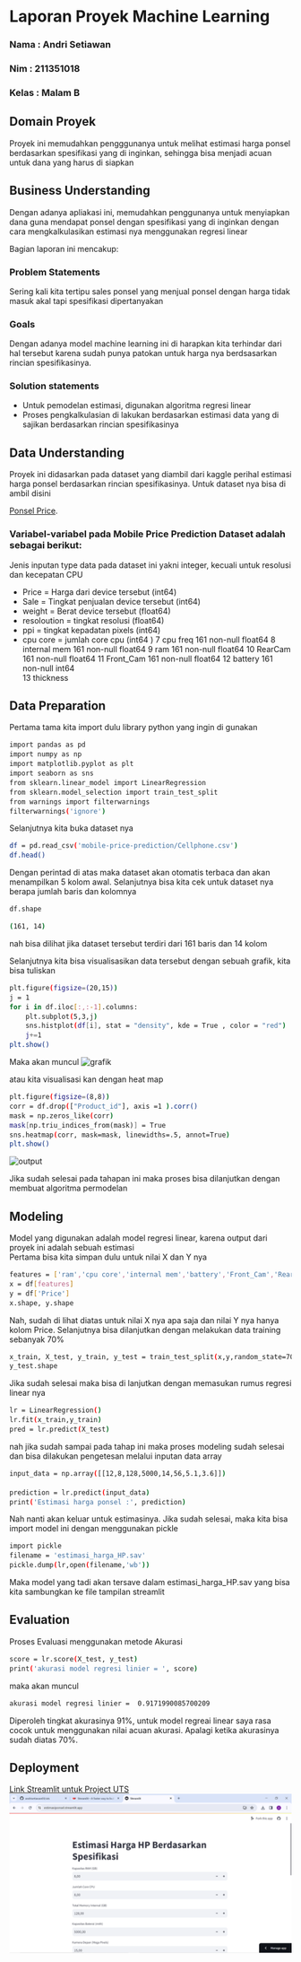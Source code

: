 # Laporan Proyek Machine Learning
### Nama : Andri Setiawan
### Nim : 211351018
### Kelas : Malam B

## Domain Proyek

Proyek ini memudahkan pengggunanya untuk melihat estimasi harga ponsel berdasarkan spesifikasi yang di inginkan, sehingga bisa menjadi acuan untuk dana yang harus di siapkan


## Business Understanding

Dengan adanya apliakasi ini, memudahkan penggunanya untuk menyiapkan dana guna mendapat ponsel dengan spesifikasi yang di inginkan dengan cara mengkalkulasikan estimasi nya menggunakan regresi linear

Bagian laporan ini mencakup:

### Problem Statements

Sering kali kita tertipu sales ponsel yang menjual ponsel dengan harga tidak masuk akal tapi spesifikasi dipertanyakan

### Goals

Dengan adanya model machine learning ini di harapkan kita terhindar dari hal tersebut karena sudah punya patokan untuk harga nya berdsasarkan rincian spesifikasinya.

  ### Solution statements
  - Untuk pemodelan estimasi, digunakan algoritma regresi linear
  - Proses pengkalkulasian di lakukan berdasarkan estimasi data yang di sajikan berdasarkan rincian spesifikasinya

## Data Understanding
Proyek ini didasarkan pada dataset yang diambil dari kaggle perihal estimasi harga ponsel berdasarkan rincian spesifikasinya. Untuk dataset nya bisa di ambil disini<br>

[Ponsel Price](https://www.kaggle.com/datasets/mohannapd/mobile-price-prediction).

### Variabel-variabel pada Mobile Price Prediction Dataset adalah sebagai berikut:
Jenis inputan type data pada dataset ini yakni integer, kecuali untuk resolusi dan kecepatan CPU
- Price = Harga dari device tersebut (int64) 
- Sale = Tingkat penjualan device tersebut (int64)  
- weight = Berat device tersebut (float64)
- resoloution = tingkat resolusi (float64)
- ppi = tingkat kepadatan pixels (int64)  
- cpu core = jumlah core cpu (int64 ) 
 7   cpu freq      161 non-null    float64
 8   internal mem  161 non-null    float64
 9   ram           161 non-null    float64
 10  RearCam       161 non-null    float64
 11  Front_Cam     161 non-null    float64
 12  battery       161 non-null    int64  
 13  thickness

## Data Preparation
Pertama tama kita import dulu library python yang ingin di gunakan
```bash
import pandas as pd
import numpy as np
import matplotlib.pyplot as plt
import seaborn as sns
from sklearn.linear_model import LinearRegression
from sklearn.model_selection import train_test_split
from warnings import filterwarnings
filterwarnings('ignore')
```
Selanjutnya kita buka dataset nya

```bash
df = pd.read_csv('mobile-price-prediction/Cellphone.csv')
df.head()
```
Dengan perintad di atas maka dataset akan otomatis terbaca dan akan menampilkan 5 kolom awal.
Selanjutnya bisa kita cek untuk dataset nya berapa jumlah baris dan kolomnya

```bash
df.shape
```
```bash
(161, 14)
```
nah bisa dilihat jika dataset tersebut terdiri dari 161 baris dan 14 kolom

Selanjutnya kita bisa visualisasikan data tersebut dengan sebuah grafik, kita bisa tuliskan
```bash
plt.figure(figsize=(20,15))
j = 1
for i in df.iloc[:,:-1].columns:
    plt.subplot(5,3,j)
    sns.histplot(df[i], stat = "density", kde = True , color = "red")
    j+=1
plt.show()
```
Maka akan muncul
![grafik](https://github.com/andrisetiawan03/uts/assets/148999404/0fdb8277-6e90-457d-94d5-71de3d7fad1a)

atau kita visualisasi kan dengan heat map
```bash
plt.figure(figsize=(8,8))
corr = df.drop(["Product_id"], axis =1 ).corr()
mask = np.zeros_like(corr)
mask[np.triu_indices_from(mask)] = True
sns.heatmap(corr, mask=mask, linewidths=.5, annot=True)
plt.show()
```
![output](https://github.com/andrisetiawan03/uts/assets/148999404/ea48237d-f512-464c-a505-1cf58a4e14e0)



Jika sudah selesai pada tahapan ini maka proses bisa dilanjutkan dengan membuat algoritma permodelan


## Modeling
Model yang digunakan adalah model regresi linear, karena output dari proyek ini adalah sebuah estimasi<br>
Pertama bisa kita simpan dulu untuk nilai X dan Y nya

```bash
features = ['ram','cpu core','internal mem','battery','Front_Cam','RearCam','resoloution','cpu freq']
x = df[features]
y = df['Price']
x.shape, y.shape
```
Nah, sudah di lihat diatas untuk nilai X nya apa saja dan nilai Y nya hanya kolom Price.
Selanjutnya bisa dilanjutkan dengan melakukan data training sebanyak 70%
```bash
x_train, X_test, y_train, y_test = train_test_split(x,y,random_state=70)
y_test.shape
```
Jika sudah selesai maka bisa di lanjutkan dengan memasukan rumus regresi linear nya

```bash
lr = LinearRegression()
lr.fit(x_train,y_train)
pred = lr.predict(X_test)
```
nah jika sudah sampai pada tahap ini maka proses modeling sudah selesai dan bisa dilakukan pengetesan melalui inputan data array
```bash
input_data = np.array([[12,8,128,5000,14,56,5.1,3.6]])

prediction = lr.predict(input_data)
print('Estimasi harga ponsel :', prediction)
```
Nah nanti akan keluar untuk estimasinya.
Jika sudah selesai, maka kita bisa import model ini dengan menggunakan pickle
```bash
import pickle
filename = 'estimasi_harga_HP.sav'
pickle.dump(lr,open(filename,'wb'))
```
Maka model yang tadi akan tersave dalam estimasi_harga_HP.sav yang bisa kita sambungkan ke file tampilan streamlit

## Evaluation
Proses Evaluasi menggunakan metode Akurasi
```bash
score = lr.score(X_test, y_test)
print('akurasi model regresi linier = ', score)
```
maka akan muncul
```bash
akurasi model regresi linier =  0.9171990085700209
```
Diperoleh tingkat akurasinya 91%, untuk model regreai linear saya rasa cocok untuk menggunakan nilai acuan akurasi. Apalagi ketika akurasinya sudah diatas 70%.

## Deployment
[Link Streamlit untuk Project UTS](https://estimasiponsel.streamlit.app/)
![alt text](https://github.com/andrisetiawan03/uts/blob/main/tampilan.png)
